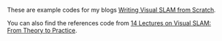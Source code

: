 These are example codes for my blogs [Writing Visual SLAM from Scratch](https://chizhaoyang.github.io/year-archive/).

You can also find the references code from [14 Lectures on Visual SLAM: From Theory to Practice](https://github.com/gaoxiang12/slambook).